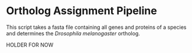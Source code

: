 # Ortholog Assignment Pipeline
This script takes a fasta file containing all genes and proteins of a species and determines the <i>Drosophila melanogaster</i> ortholog.

HOLDER FOR NOW
